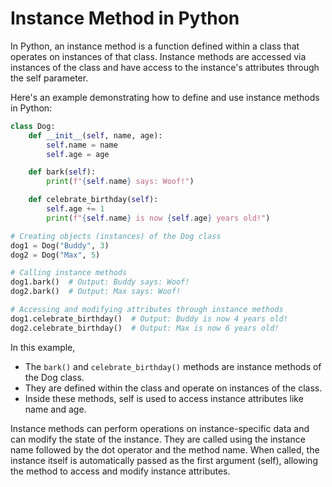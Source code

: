 # Instance Method in Python

In Python, an instance method is a function defined within a class that operates on instances of that class. Instance methods are accessed via instances of the class and have access to the instance's attributes through the self parameter.

Here's an example demonstrating how to define and use instance methods in Python:

```python
class Dog:
    def __init__(self, name, age):
        self.name = name
        self.age = age

    def bark(self):
        print(f"{self.name} says: Woof!")

    def celebrate_birthday(self):
        self.age += 1
        print(f"{self.name} is now {self.age} years old!")

# Creating objects (instances) of the Dog class
dog1 = Dog("Buddy", 3)
dog2 = Dog("Max", 5)

# Calling instance methods
dog1.bark()  # Output: Buddy says: Woof!
dog2.bark()  # Output: Max says: Woof!

# Accessing and modifying attributes through instance methods
dog1.celebrate_birthday()  # Output: Buddy is now 4 years old!
dog2.celebrate_birthday()  # Output: Max is now 6 years old!
```

In this example, 
- The `bark()` and `celebrate_birthday()` methods are instance methods of the Dog class. 
- They are defined within the class and operate on instances of the class. 
- Inside these methods, self is used to access instance attributes like name and age.

Instance methods can perform operations on instance-specific data and can modify the state of the instance. They are called using the instance name followed by the dot operator and the method name. When called, the instance itself is automatically passed as the first argument (self), allowing the method to access and modify instance attributes.
